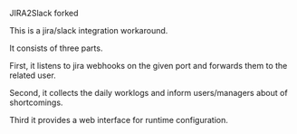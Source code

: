 JIRA2Slack forked

This is a jira/slack integration workaround.

It consists of three parts.

First, it listens to jira webhooks on the given port and forwards them to the related user.

Second, it collects the daily worklogs and inform users/managers about of shortcomings.

Third it provides a web interface for runtime configuration.
